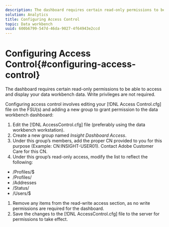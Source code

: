 ```yaml
---
description: The dashboard requires certain read-only permissions to be able to access and display your data workbench data. Write privileges are not required.
solution: Analytics
title: Configuring Access Control
topic: Data workbench
uuid: 600b6799-547d-46da-9027-4f64943e2ccd
---
```


# Configuring Access Control{#configuring-access-control}

The dashboard requires certain read-only permissions to be able to access and display your data workbench data. Write privileges are not required.

Configuring access control involves editing your [!DNL Access Control.cfg] file on the FSU(s) and adding a new group to grant permission to the data workbench dashboard: 

1. Edit the [!DNL AccessControl.cfg] file (preferably using the data workbench workstation).
1. Create a new group named *Insight Dashboard Access*.
1. Under this group’s members, add the proper CN provided to you for this purpose (Example: CN:INSIGHT-USER01). Contact Adobe Customer Care for this CN.
1. Under this group’s read-only access, modify the list to reflect the following:

* /Profiles/$ 
* /Profiles/ 
* /Addresses 
* /Status/ 
* /Users/$

1. Remove any items from the read-write access section, as no write permissions are required for the dashboard.
1. Save the changes to the [!DNL AccessControl.cfg] file to the server for permissions to take effect.
